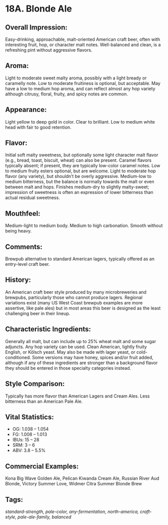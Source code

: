 # 18A. Blonde Ale

## Overall Impression: 

Easy-drinking, approachable, malt-oriented American craft beer, often with interesting fruit, hop, or character malt notes. Well-balanced and clean, is a refreshing pint without aggressive flavors.

## Aroma: 

Light to moderate sweet malty aroma, possibly with a light bready or caramelly note. Low to moderate fruitiness is optional, but acceptable. May have a low to medium hop aroma, and can reflect almost any hop variety although citrusy, floral, fruity, and spicy notes are common.

## Appearance: 

Light yellow to deep gold in color. Clear to brilliant. Low to medium white head with fair to good retention.

## Flavor: 

Initial soft malty sweetness, but optionally some light character malt flavor (e.g., bread, toast, biscuit, wheat) can also be present. Caramel flavors typically absent; if present, they are typically low-color caramel notes. Low to medium fruity esters optional, but are welcome. Light to moderate hop flavor (any variety), but shouldn’t be overly aggressive. Medium-low to medium bitterness, but the balance is normally towards the malt or even between malt and hops. Finishes medium-dry to slightly malty-sweet; impression of sweetness is often an expression of lower bitterness than actual residual sweetness.

## Mouthfeel: 

Medium-light to medium body. Medium to high carbonation. Smooth without being heavy.

## Comments: 

Brewpub alternative to standard American lagers, typically offered as an entry-level craft beer.

## History: 

An American craft beer style produced by many microbreweries and brewpubs, particularly those who cannot produce lagers. Regional variations exist (many US West Coast brewpub examples are more assertive, like pale ales) but in most areas this beer is designed as the least challenging beer in their lineup.

## Characteristic Ingredients: 

Generally all malt, but can include up to 25% wheat malt and some sugar adjuncts. Any hop variety can be used. Clean American, lightly fruity English, or K&ouml;lsch yeast. May also be made with lager yeast, or cold-conditioned. Some versions may have honey, spices and/or fruit added, although if any of these ingredients are stronger than a background flavor they should be entered in those specialty categories instead. 

## Style Comparison: 

Typically has more flavor than American Lagers and Cream Ales. Less bitterness than an American Pale Ale.

## Vital Statistics:	

- OG:	1.038 – 1.054
- FG:	1.008 – 1.013
- IBUs:	15 – 28	
- SRM:	3 – 6	
- ABV:	3.8 – 5.5%

## Commercial Examples: 

Kona Big Wave Golden Ale, Pelican Kiwanda Cream Ale, Russian River Aud Blonde, Victory Summer Love, Widmer Citra Summer Blonde Brew

## Tags: 

_standard-strength, pale-color, any-fermentation, north-america, craft-style, pale-ale-family, balanced_
